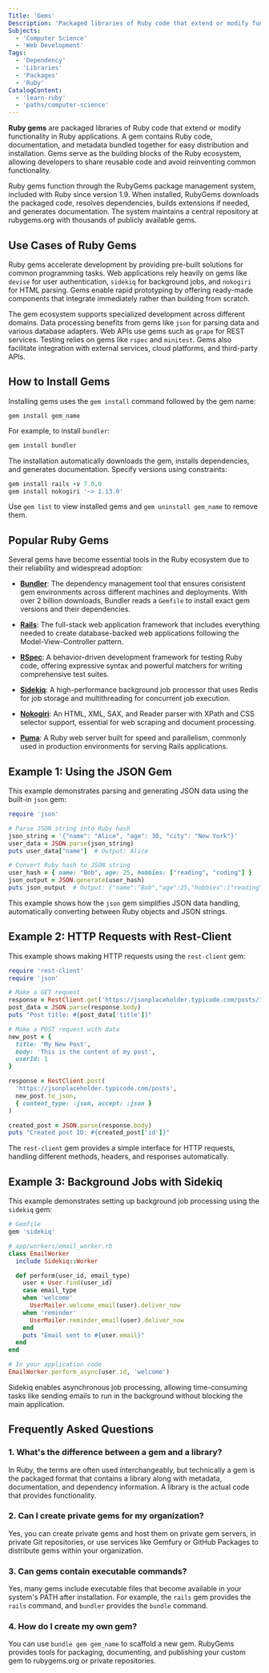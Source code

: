 ```yaml
---
Title: 'Gems'
Description: 'Packaged libraries of Ruby code that extend or modify functionality in Ruby applications'
Subjects:
  - 'Computer Science'
  - 'Web Development'
Tags:
  - 'Dependency'
  - 'Libraries'
  - 'Packages'
  - 'Ruby'
CatalogContent:
  - 'learn-ruby'
  - 'paths/computer-science'
---
```


**Ruby gems** are packaged libraries of Ruby code that extend or modify functionality in Ruby applications. A gem contains Ruby code, documentation, and metadata bundled together for easy distribution and installation. Gems serve as the building blocks of the Ruby ecosystem, allowing developers to share reusable code and avoid reinventing common functionality.

Ruby gems function through the RubyGems package management system, included with Ruby since version 1.9. When installed, RubyGems downloads the packaged code, resolves dependencies, builds extensions if needed, and generates documentation. The system maintains a central repository at rubygems.org with thousands of publicly available gems.

## Use Cases of Ruby Gems

Ruby gems accelerate development by providing pre-built solutions for common programming tasks. Web applications rely heavily on gems like `devise` for user authentication, `sidekiq` for background jobs, and `nokogiri` for HTML parsing. Gems enable rapid prototyping by offering ready-made components that integrate immediately rather than building from scratch.

The gem ecosystem supports specialized development across different domains. Data processing benefits from gems like `json` for parsing data and various database adapters. Web APIs use gems such as `grape` for REST services. Testing relies on gems like `rspec` and `minitest`. Gems also facilitate integration with external services, cloud platforms, and third-party APIs.

## How to Install Gems

Installing gems uses the `gem install` command followed by the gem name:

```pseudo
gem install gem_name
```

For example, to install `bundler`:

```ruby
gem install bundler
```

The installation automatically downloads the gem, installs dependencies, and generates documentation. Specify versions using constraints:

```ruby
gem install rails -v 7.0.0
gem install nokogiri '~> 1.13.0'
```

Use `gem list` to view installed gems and `gem uninstall gem_name` to remove them.

## Popular Ruby Gems

Several gems have become essential tools in the Ruby ecosystem due to their reliability and widespread adoption:

- [**Bundler**](https://bundler.io/): The dependency management tool that ensures consistent gem environments across different machines and deployments. With over 2 billion downloads, Bundler reads a `Gemfile` to install exact gem versions and their dependencies.

- [**Rails**](https://rubyonrails.org/): The full-stack web application framework that includes everything needed to create database-backed web applications following the Model-View-Controller pattern.

- [**RSpec**](https://rspec.info/): A behavior-driven development framework for testing Ruby code, offering expressive syntax and powerful matchers for writing comprehensive test suites.

- [**Sidekiq**](https://sidekiq.org/): A high-performance background job processor that uses Redis for job storage and multithreading for concurrent job execution.

- [**Nokogiri**](https://nokogiri.org/index.html): An HTML, XML, SAX, and Reader parser with XPath and CSS selector support, essential for web scraping and document processing.

- [**Puma**](https://puma.io/): A Ruby web server built for speed and parallelism, commonly used in production environments for serving Rails applications.

## Example 1: Using the JSON Gem

This example demonstrates parsing and generating JSON data using the built-in `json` gem:

```ruby
require 'json'

# Parse JSON string into Ruby hash
json_string = '{"name": "Alice", "age": 30, "city": "New York"}'
user_data = JSON.parse(json_string)
puts user_data["name"]  # Output: Alice

# Convert Ruby hash to JSON string
user_hash = { name: "Bob", age: 25, hobbies: ["reading", "coding"] }
json_output = JSON.generate(user_hash)
puts json_output  # Output: {"name":"Bob","age":25,"hobbies":["reading","coding"]}
```

This example shows how the `json` gem simplifies JSON data handling, automatically converting between Ruby objects and JSON strings.

## Example 2: HTTP Requests with Rest-Client

This example shows making HTTP requests using the `rest-client` gem:

```ruby
require 'rest-client'
require 'json'

# Make a GET request
response = RestClient.get('https://jsonplaceholder.typicode.com/posts/1')
post_data = JSON.parse(response.body)
puts "Post title: #{post_data['title']}"

# Make a POST request with data
new_post = {
  title: 'My New Post',
  body: 'This is the content of my post',
  userId: 1
}

response = RestClient.post(
  'https://jsonplaceholder.typicode.com/posts',
  new_post.to_json,
  { content_type: :json, accept: :json }
)

created_post = JSON.parse(response.body)
puts "Created post ID: #{created_post['id']}"
```

The `rest-client` gem provides a simple interface for HTTP requests, handling different methods, headers, and responses automatically.

## Example 3: Background Jobs with Sidekiq

This example demonstrates setting up background job processing using the `sidekiq` gem:

```ruby
# Gemfile
gem 'sidekiq'

# app/workers/email_worker.rb
class EmailWorker
  include Sidekiq::Worker

  def perform(user_id, email_type)
    user = User.find(user_id)
    case email_type
    when 'welcome'
      UserMailer.welcome_email(user).deliver_now
    when 'reminder'
      UserMailer.reminder_email(user).deliver_now
    end
    puts "Email sent to #{user.email}"
  end
end

# In your application code
EmailWorker.perform_async(user.id, 'welcome')
```

Sidekiq enables asynchronous job processing, allowing time-consuming tasks like sending emails to run in the background without blocking the main application.

## Frequently Asked Questions

### 1. What's the difference between a gem and a library?

In Ruby, the terms are often used interchangeably, but technically a gem is the packaged format that contains a library along with metadata, documentation, and dependency information. A library is the actual code that provides functionality.

### 2. Can I create private gems for my organization?

Yes, you can create private gems and host them on private gem servers, in private Git repositories, or use services like Gemfury or GitHub Packages to distribute gems within your organization.

### 3. Can gems contain executable commands?

Yes, many gems include executable files that become available in your system's PATH after installation. For example, the `rails` gem provides the `rails` command, and `bundler` provides the `bundle` command.

### 4. How do I create my own gem?

You can use `bundle gem gem_name` to scaffold a new gem. RubyGems provides tools for packaging, documenting, and publishing your custom gem to rubygems.org or private repositories.
